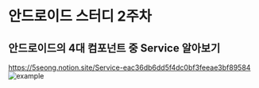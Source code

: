 # 안드로이드 스터디 2주차
## 안드로이드의 4대 컴포넌트 중 Service 알아보기
https://5seong.notion.site/Service-eac36db6dd5f4dc0bf3feeae3bf89584<br>
![example](https://im4.ezgif.com/tmp/ezgif-4-8d5cbfd6043b.gif)
